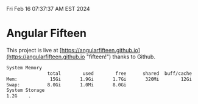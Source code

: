Fri Feb 16 07:37:37 AM EST 2024

# Angular Fifteen


This project is live at [https://angularfifteen.github.io](https://angularfifteen.github.io "fifteen!") thanks to Github.

```bash
System Memory
               total        used        free      shared  buff/cache   available
Mem:            15Gi       1.9Gi       1.7Gi       320Mi        12Gi        13Gi
Swap:          8.0Gi       1.0Mi       8.0Gi
System Storage
1.2G	.
